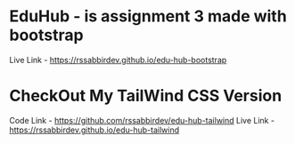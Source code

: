 # EduHub - is assignment 3 made with bootstrap
Live Link - https://rssabbirdev.github.io/edu-hub-bootstrap

# CheckOut My TailWind CSS Version
Code Link - https://github.com/rssabbirdev/edu-hub-tailwind
Live Link - https://rssabbirdev.github.io/edu-hub-tailwind
